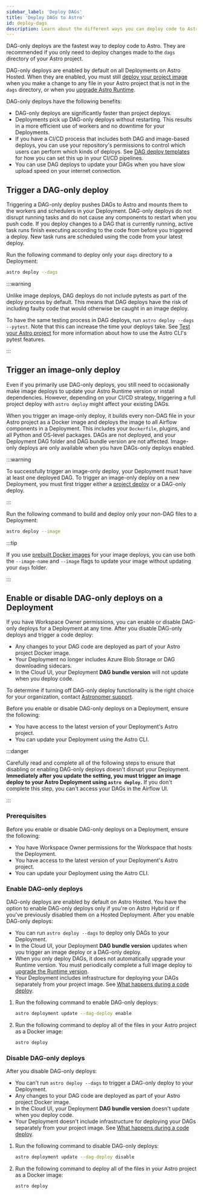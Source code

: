 ```yaml
---
sidebar_label: 'Deploy DAGs'
title: 'Deploy DAGs to Astro'
id: deploy-dags
description: Learn about the different ways you can deploy code to Astro.
---
```


DAG-only deploys are the fastest way to deploy code to Astro. They are recommended if you only need to deploy changes made to the `dags` directory of your Astro project.

DAG-only deploys are enabled by default on all Deployments on Astro Hosted. When they are enabled, you must still [deploy your project image](deploy-project-image.md) when you make a change to any file in your Astro project that is not in the `dags` directory, or when you [upgrade Astro Runtime](upgrade-runtime.md).

DAG-only deploys have the following benefits:

- DAG-only deploys are significantly faster than project deploys.
- Deployments pick up DAG-only deploys without restarting. This results in a more efficient use of workers and no downtime for your Deployments.
- If you have a CI/CD process that includes both DAG and image-based deploys, you can use your repository's permissions to control which users can perform which kinds of deploys. See [DAG deploy templates](https://docs.astronomer.io/astro/ci-cd-templates/template-overview#dag-deploy-templates) for how you can set this up in your CI/CD pipelines.
- You can use DAG deploys to update your DAGs when you have slow upload speed on your internet connection.

## Trigger a DAG-only deploy

Triggering a DAG-only deploy pushes DAGs to Astro and mounts them to the workers and schedulers in your Deployment. DAG-only deploys do not disrupt running tasks and do not cause any components to restart when you push code. If you deploy changes to a DAG that is currently running, active task runs finish executing according to the code from before you triggered a deploy. New task runs are scheduled using the code from your latest deploy.

Run the following command to deploy only your `dags` directory to a Deployment:

```sh
astro deploy --dags
```

:::warning

Unlike image deploys, DAG deploys do not include pytests as part of the deploy process by default. This means that DAG deploys have the risk of including faulty code that would otherwise be caught in an image deploy. 

To have the same testing process in DAG deploys, run `astro deploy --dags --pytest`. Note that this can increase the time your deploys take. See [Test your Astro project](cli/test-your-astro-project-locally.md) for more information about how to use the Astro CLI's pytest features.

:::

## Trigger an image-only deploy

Even if you primarily use DAG-only deploys, you still need to occasionally make image deploys to update your Astro Runtime version or install dependencies. However, depending on your CI/CD strategy, triggering a full project deploy with `astro deploy` might affect your existing DAGs.

When you trigger an image-only deploy, it builds every non-DAG file in your Astro project as a Docker image and deploys the image to all Airflow components in a Deployment. This includes your `Dockerfile`, plugins, and all Python and OS-level packages. DAGs are not deployed, and your Deployment DAG folder and DAG bundle version are not affected. Image-only deploys are only available when you have DAGs-only deploys enabled.

:::warning

To successfully trigger an image-only deploy, your Deployment must have at least one deployed DAG. To trigger an image-only deploy on a new Deployment, you must first trigger either a [project deploy](deploy-project-image.md) or a DAG-only deploy.

:::

Run the following command to build and deploy only your non-DAG files to a Deployment:

```sh
astro deploy --image
```

:::tip

If you use [prebuilt Docker images](deploy-project-image.md#deploy-a-prebuilt-docker-image) for your image deploys, you can use both the `--image-name` and `--image` flags to update your image without updating your `dags` folder.

:::

## Enable or disable DAG-only deploys on a Deployment

If you have Workspace Owner permissions, you can enable or disable DAG-only deploys for a Deployment at any time. After you disable DAG-only deploys and trigger a code deploy:

- Any changes to your DAG code are deployed as part of your Astro project Docker image.
- Your Deployment no longer includes Azure Blob Storage or DAG downloading sidecars.
- In the Cloud UI, your Deployment **DAG bundle version** will not update when you deploy code.

To determine if turning off DAG-only deploy functionality is the right choice for your organization, contact [Astronomer support](https://cloud.astronomer.io/open-support-request).

Before you enable or disable DAG-only deploys on a Deployment, ensure the following:

- You have access to the latest version of your Deployment's Astro project.
- You can update your Deployment using the Astro CLI.

:::danger

Carefully read and complete all of the following steps to ensure that disabling or enabling DAG-only deploys doesn't disrupt your Deployment. **Immediately after you update the setting, you must trigger an image deploy to your Astro Deployment using `astro deploy`.** If you don't complete this step, you can't access your DAGs in the Airflow UI.

:::

### Prerequisites

Before you enable or disable DAG-only deploys on a Deployment, ensure the following:

- You have Workspace Owner permissions for the Workspace that hosts the Deployment.
- You have access to the latest version of your Deployment's Astro project.
- You can update your Deployment using the Astro CLI.

### Enable DAG-only deploys

DAG-only deploys are enabled by default on Astro Hosted. You have the option to enable DAG-only deploys only if you're on Astro Hybrid or if you've previously disabled them on a Hosted Deployment. After you enable DAG-only deploys:

- You can run `astro deploy --dags` to deploy only DAGs to your Deployment.
- In the Cloud UI, your Deployment **DAG bundle version** updates when you trigger an image deploy or a DAG-only deploy.
- When you only deploy DAGs, it does not automatically upgrade your Runtime version. You must periodically complete a full image deploy to [upgrade the Runtime version](upgrade-runtime.md).
- Your Deployment includes infrastructure for deploying your DAGs separately from your project image. See [What happens during a code deploy](deploy-project-image.md#what-happens-during-a-project-deploy).

1. Run the following command to enable DAG-only deploys:

    ```sh
    astro deployment update --dag-deploy enable
    ```

2. Run the following command to deploy all of the files in your Astro project as a Docker image:

    ```sh
    astro deploy
    ```

### Disable DAG-only deploys

After you disable DAG-only deploys:

- You can't run `astro deploy --dags` to trigger a DAG-only deploy to your Deployment.
- Any changes to your DAG code are deployed as part of your Astro project Docker image.
- In the Cloud UI, your Deployment **DAG bundle version** doesn't update when you deploy code.
- Your Deployment doesn't include infrastructure for deploying your DAGs separately from your project image. See [What happens during a code deploy](deploy-project-image.md#what-happens-during-a-project-deploy).

1. Run the following command to disable DAG-only deploys:

    ```sh
    astro deployment update --dag-deploy disable
    ```

2. Run the following command to deploy all of the files in your Astro project as a Docker image:

    ```sh
    astro deploy
    ```
